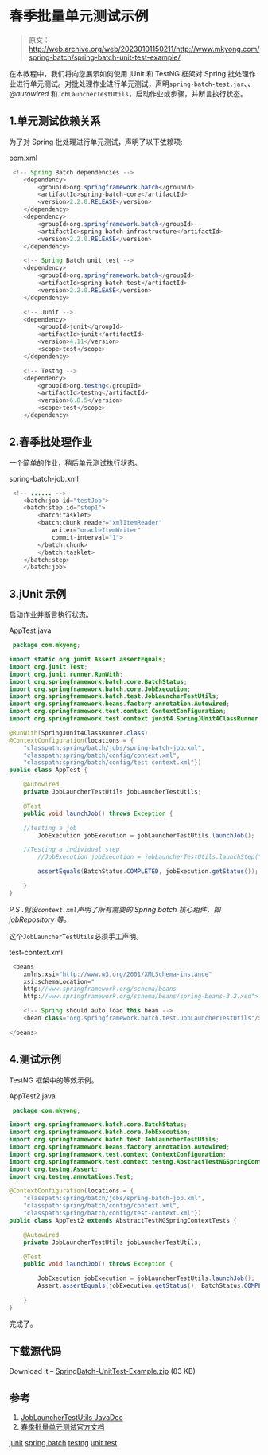 # 春季批量单元测试示例

> 原文：<http://web.archive.org/web/20230101150211/http://www.mkyong.com/spring-batch/spring-batch-unit-test-example/>

在本教程中，我们将向您展示如何使用 jUnit 和 TestNG 框架对 Spring 批处理作业进行单元测试。对批处理作业进行单元测试，声明`spring-batch-test.jar`、*、@autowired* 和`JobLauncherTestUtils`，启动作业或步骤，并断言执行状态。

## 1.单元测试依赖关系

为了对 Spring 批处理进行单元测试，声明了以下依赖项:

pom.xml

```java
 <!-- Spring Batch dependencies -->
	<dependency>
		<groupId>org.springframework.batch</groupId>
		<artifactId>spring-batch-core</artifactId>
		<version>2.2.0.RELEASE</version>
	</dependency>
	<dependency>
		<groupId>org.springframework.batch</groupId>
		<artifactId>spring-batch-infrastructure</artifactId>
		<version>2.2.0.RELEASE</version>
	</dependency>

	<!-- Spring Batch unit test -->	
	<dependency>
		<groupId>org.springframework.batch</groupId>
		<artifactId>spring-batch-test</artifactId>
		<version>2.2.0.RELEASE</version>
	</dependency>

	<!-- Junit -->
	<dependency>
		<groupId>junit</groupId>
		<artifactId>junit</artifactId>
		<version>4.11</version>
		<scope>test</scope>
	</dependency>

	<!-- Testng -->
	<dependency>
		<groupId>org.testng</groupId>
		<artifactId>testng</artifactId>
		<version>6.8.5</version>
		<scope>test</scope>
	</dependency> 
```

 ## 2.春季批处理作业

一个简单的作业，稍后单元测试执行状态。

spring-batch-job.xml

```java
 <!-- ...... -->
    <batch:job id="testJob">
	<batch:step id="step1">
	    <batch:tasklet>
		<batch:chunk reader="xmlItemReader" 
			writer="oracleItemWriter"
			commit-interval="1">
		</batch:chunk>
	    </batch:tasklet>
	</batch:step>
    </batch:job> 
```

 ## 3.jUnit 示例

启动作业并断言执行状态。

AppTest.java

```java
 package com.mkyong;

import static org.junit.Assert.assertEquals;
import org.junit.Test;
import org.junit.runner.RunWith;
import org.springframework.batch.core.BatchStatus;
import org.springframework.batch.core.JobExecution;
import org.springframework.batch.test.JobLauncherTestUtils;
import org.springframework.beans.factory.annotation.Autowired;
import org.springframework.test.context.ContextConfiguration;
import org.springframework.test.context.junit4.SpringJUnit4ClassRunner;

@RunWith(SpringJUnit4ClassRunner.class)
@ContextConfiguration(locations = {
    "classpath:spring/batch/jobs/spring-batch-job.xml",
    "classpath:spring/batch/config/context.xml",
    "classpath:spring/batch/config/test-context.xml"})
public class AppTest {

    @Autowired
    private JobLauncherTestUtils jobLauncherTestUtils;

    @Test
    public void launchJob() throws Exception {

	//testing a job
        JobExecution jobExecution = jobLauncherTestUtils.launchJob();

	//Testing a individual step
        //JobExecution jobExecution = jobLauncherTestUtils.launchStep("step1");

        assertEquals(BatchStatus.COMPLETED, jobExecution.getStatus());

    }
} 
```

*P.S .假设`context.xml`声明了所有需要的 Spring batch 核心组件，如 jobRepository 等。*

这个`JobLauncherTestUtils`必须手工声明。

test-context.xml

```java
 <beans 
	xmlns:xsi="http://www.w3.org/2001/XMLSchema-instance"
	xsi:schemaLocation="
	http://www.springframework.org/schema/beans 
	http://www.springframework.org/schema/beans/spring-beans-3.2.xsd">

    <!-- Spring should auto load this bean -->
    <bean class="org.springframework.batch.test.JobLauncherTestUtils"/>

</beans> 
```

## 4.测试示例

TestNG 框架中的等效示例。

AppTest2.java

```java
 package com.mkyong;

import org.springframework.batch.core.BatchStatus;
import org.springframework.batch.core.JobExecution;
import org.springframework.batch.test.JobLauncherTestUtils;
import org.springframework.beans.factory.annotation.Autowired;
import org.springframework.test.context.ContextConfiguration;
import org.springframework.test.context.testng.AbstractTestNGSpringContextTests;
import org.testng.Assert;
import org.testng.annotations.Test;

@ContextConfiguration(locations = {
    "classpath:spring/batch/jobs/spring-batch-job.xml",
    "classpath:spring/batch/config/context.xml",
    "classpath:spring/batch/config/test-context.xml"})
public class AppTest2 extends AbstractTestNGSpringContextTests {

    @Autowired
    private JobLauncherTestUtils jobLauncherTestUtils;

    @Test
    public void launchJob() throws Exception {

        JobExecution jobExecution = jobLauncherTestUtils.launchJob();
        Assert.assertEquals(jobExecution.getStatus(), BatchStatus.COMPLETED);

    }
} 
```

完成了。

## 下载源代码

Download it – [SpringBatch-UnitTest-Example.zip](http://web.archive.org/web/20190212055412/http://www.mkyong.com/wp-content/uploads/2013/07/SpringBatch-UnitTest-Example.zip) (83 KB)

## 参考

1.  [JobLauncherTestUtils JavaDoc](http://web.archive.org/web/20190212055412/http://static.springsource.org/spring-batch/apidocs/org/springframework/batch/test/JobLauncherTestUtils.html)
2.  [春季批量单元测试官方文档](http://web.archive.org/web/20190212055412/http://static.springsource.org/spring-batch/reference/html/testing.html)

[junit](http://web.archive.org/web/20190212055412/http://www.mkyong.com/tag/junit/) [spring batch](http://web.archive.org/web/20190212055412/http://www.mkyong.com/tag/spring-batch/) [testng](http://web.archive.org/web/20190212055412/http://www.mkyong.com/tag/testng/) [unit test](http://web.archive.org/web/20190212055412/http://www.mkyong.com/tag/unit-test/)







